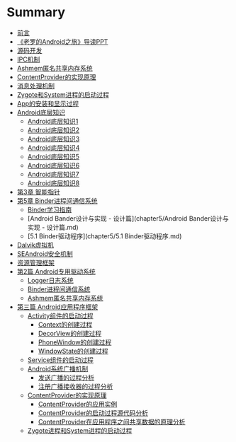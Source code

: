 # Summary

* [前言](README.md)
* [《老罗的Android之旅》导读PPT](《老罗的Android之旅》导读PPT.md)
* [源码开发](源码开发/手把手教你android源码开发一.md)
* [IPC机制](底层知识/IPC机制.md)
* [Ashmem匿名共享内存系统](底层知识/Ashmem匿名共享内存系统.md)
* [ContentProvider的实现原理](底层知识/ContentProvider的实现原理.md)
* [消息处理机制](底层知识/消息处理机制.md)
* [Zygote和System进程的启动过程](底层知识/Zygote和System进程的启动过程.md)
* [App的安装和显示过程](底层知识/App的安装和显示过程.md)
* [Android底层知识](底层知识/README.md)
  * [Android底层知识1](底层知识/Android底层知识1.md)
  * [Android底层知识2](底层知识/Android底层知识2.md)
  * [Android底层知识3](底层知识/Android底层知识3.md)
  * [Android底层知识4](底层知识/Android底层知识4.md)
  * [Android底层知识5](底层知识/Android底层知识5.md)
  * [Android底层知识6](底层知识/Android底层知识6.md)
  * [Android底层知识7](底层知识/Android底层知识7.md)
  * [Android底层知识8](底层知识/Android底层知识8.md)
* [第3章 智能指针](chapter3/README.md)
* [第5章 Binder进程间通信系统](chapter5/README.md)
  * [Binder学习指南](chapter5/Binder学习指南.md)
  * [Android Bander设计与实现 - 设计篇](chapter5/Android Bander设计与实现 - 设计篇.md)
  * [5.1 Binder驱动程序](chapter5/5.1 Binder驱动程序.md)
* [Dalvik虚拟机]()
* [SEAndroid安全机制]()
* [资源管理框架]()
* [第2篇  Android专用驱动系统]()
  * [Logger日志系统]()
  * [Binder进程间通信系统]()
  * [Ashmem匿名共享内存系统]()
* [第三篇  Android应用程序框架]()
  * [Activity组件的启动过程](Activity/Activity组件的启动过程.md)
    * [Context的创建过程](Activity/Context的创建过程.md)
    * [DecorView的创建过程](Activity/DecorView的创建过程.md)
    * [PhoneWindow的创建过程](Activity/PhoneWindow的创建过程.md)
    * [WindowState的创建过程](Activity/WindowState的创建过程.md)
  * [Service组件的启动过程]()
  * [Android系统广播机制](BroadcastReceiver/Android系统广播机制.md)
    * [发送广播的过程分析](BroadcastReceiver/发送广播的过程分析.md)
    * [注册广播接收器的过程分析](BroadcastReceiver/注册广播接收器的过程分析.md)
  * [ContentProvider的实现原理](ContentProvider/ContentProvider组件的实现原理.md)
    * [ContentProvider的应用实例](ContentProvider/ContentProvider的应用实例.md)
    * [ContentProvider的启动过程源代码分析](ContentProvider/ContentProvider的启动过程源代码分析.md)
    * [ContentProvider在应用程序之间共享数据的原理分析](ContentProvider/ContentProvider在应用程序之间共享数据的原理分析.md)
  * [Zygote进程和System进程的启动过程]()

